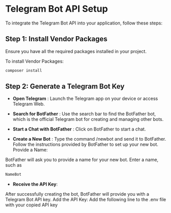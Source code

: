 # Telegram Bot API Setup

To integrate the Telegram Bot API into your application, follow these steps:

## Step 1: Install Vendor Packages

Ensure you have all the required packages installed in your project.

To install Vendor Packages:

```bash
composer install
```

## Step 2: Generate a Telegram Bot Key
- **Open Telegram** : Launch the Telegram app on your device or access Telegram Web.

- **Search for BotFather** : Use the search bar to find the BotFather bot, which is the official Telegram bot for creating and managing other bots.

- **Start a Chat with BotFather** : Click on BotFather to start a chat.

- **Create a New Bot** : Type the command /newbot and send it to BotFather.
Follow the instructions provided by BotFather to set up your new bot.
Provide a Name:

BotFather will ask you to provide a name for your new bot. Enter a name, such as
```bash
NameBot
```

- **Receive the API Key**:

After successfully creating the bot, BotFather will provide you with a Telegram Bot API key.
Add the API Key: Add the following line to the .env file with your copied API key